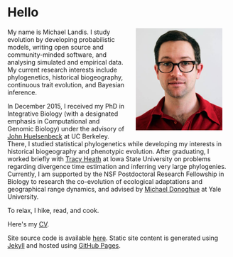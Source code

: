 <h1>Hello</h1>
<a href="/assets/mlandis_portrait_med.jpg">
    <img src="/assets/mlandis_portrait_med.jpg" style="float: right; margin:0px 20px 20px 25px" height="230">
</a>
My name is Michael Landis. I study evolution by developing probabilistic models, writing open source and community-minded software, and analysing simulated and empirical data. My current research interests include phylogenetics, historical biogeography, continuous trait evolution, and Bayesian inference.

In December 2015, I received my PhD in Integrative Biology (with a designated emphasis in Computational and Genomic Biology) under the advisory of [John Huelsenbeck](http://cteg.berkeley.edu/huelsenbeck.html) at UC Berkeley.
There, I studied statistical phylogenetics while developing my interests in historical biogeography and phenotypic evolution.
After graduating, I worked briefly with [Tracy Heath](http://phyloworks.org/) at Iowa State University on problems regarding divergence time estimation and inferring very large phylogenies.
Currently, I am supported by the NSF Postdoctoral Research Fellowship in Biology to research the co-evolution of ecological adaptations and geographical range dynamics, and advised by [Michael Donoghue](http://donoghuelab.yale.edu) at Yale University.

To relax, I hike, read, and cook.

Here's my <a href="/assets/mlandis_cv.pdf">CV</a>.

Site source code is available [here](http://github.com/mlandis/mlandis.github.io). Static site content is generated using [Jekyll](http://jekyllrb.com/) and hosted using [GitHub Pages](http://pages.github.com/).
